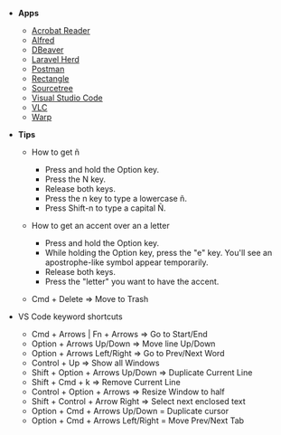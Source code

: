 - **Apps**
  - [Acrobat Reader](https://get.adobe.com/es/reader/)
  - [Alfred](https://www.alfredapp.com/)
  - [DBeaver](https://dbeaver.io/)
  - [Laravel Herd](https://herd.laravel.com/)
  - [Postman](https://www.postman.com/)
  - [Rectangle](https://rectangleapp.com/)
  - [Sourcetree](https://www.sourcetreeapp.com/)
  - [Visual Studio Code](https://code.visualstudio.com/)
  - [VLC](https://www.videolan.org/vlc/)
  - [Warp](https://www.warp.dev/)

- **Tips**
  - How to get ñ
    - Press and hold the Option key.
    - Press the N key.
    - Release both keys.
    - Press the n key to type a lowercase ñ.
    - Press Shift-n to type a capital Ñ.

  - How to get an accent over an a letter
    - Press and hold the Option key. 
    - While holding the Option key, press the "e" key. You'll see an apostrophe-like symbol appear temporarily. 
    - Release both keys. 
    - Press the "letter" you want to have the accent.

  - Cmd + Delete => Move to Trash

- VS Code keyword shortcuts
  - Cmd + Arrows | Fn + Arrows => Go to Start/End
  - Option + Arrows Up/Down => Move line Up/Down
  - Option + Arrows Left/Right => Go to Prev/Next Word
  - Control + Up => Show all Windows
  - Shift + Option + Arrows Up/Down => Duplicate Current Line
  - Shift + Cmd + k => Remove Current Line
  - Control + Option + Arrows => Resize Window to half
  - Shift + Control + Arrow Right => Select next enclosed text
  - Option + Cmd + Arrows Up/Down = Duplicate cursor
  - Option + Cmd + Arrows Left/Right = Move Prev/Next Tab

